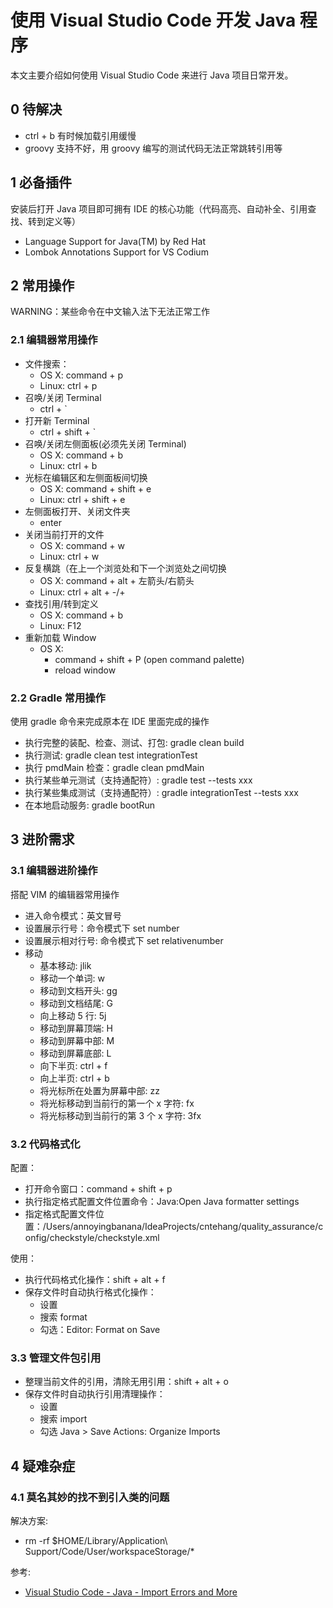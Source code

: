 # 使用 Visual Studio Code 开发 Java 程序

本文主要介绍如何使用 Visual Studio Code 来进行 Java 项目日常开发。

## 0 待解决

- ctrl + b 有时候加载引用缓慢
- groovy 支持不好，用 groovy 编写的测试代码无法正常跳转引用等

## 1 必备插件

安装后打开 Java 项目即可拥有 IDE 的核心功能（代码高亮、自动补全、引用查找、转到定义等）

- Language Support for Java(TM) by Red Hat
- Lombok Annotations Support for VS Codium

## 2 常用操作

WARNING：某些命令在中文输入法下无法正常工作

### 2.1 编辑器常用操作

- 文件搜索：
  - OS X: command + p
  - Linux: ctrl + p
- 召唤/关闭 Terminal
  - ctrl + `
- 打开新 Terminal
  - ctrl + shift + `
- 召唤/关闭左侧面板(必须先关闭 Terminal)
  - OS X: command + b
  - Linux: ctrl + b
- 光标在编辑区和左侧面板间切换
  - OS X: command + shift + e
  - Linux: ctrl + shift + e
- 左侧面板打开、关闭文件夹
  - enter
- 关闭当前打开的文件
  - OS X: command + w
  - Linux: ctrl + w
- 反复横跳（在上一个浏览处和下一个浏览处之间切换
  - OS X: command + alt + 左箭头/右箭头
  - Linux: ctrl + alt + -/+
- 查找引用/转到定义
  - OS X: command + b
  - Linux: F12
- 重新加载 Window
  - OS X:
    - command + shift + P (open command palette)
    - reload window

### 2.2 Gradle 常用操作

使用 gradle 命令来完成原本在 IDE 里面完成的操作

- 执行完整的装配、检查、测试、打包: gradle clean build
- 执行测试: gradle clean test integrationTest
- 执行 pmdMain 检查：gradle clean pmdMain
- 执行某些单元测试（支持通配符）: gradle test --tests xxx
- 执行某些集成测试（支持通配符）: gradle integrationTest --tests xxx
- 在本地启动服务: gradle bootRun

## 3 进阶需求

### 3.1 编辑器进阶操作

搭配 VIM 的编辑器常用操作

- 进入命令模式：英文冒号
- 设置展示行号：命令模式下 set number
- 设置展示相对行号: 命令模式下 set relativenumber
- 移动
  - 基本移动: jlik
  - 移动一个单词: w
  - 移动到文档开头: gg
  - 移动到文档结尾: G
  - 向上移动 5 行: 5j
  - 移动到屏幕顶端: H
  - 移动到屏幕中部: M
  - 移动到屏幕底部: L
  - 向下半页: ctrl + f
  - 向上半页: ctrl + b
  - 将光标所在处置为屏幕中部: zz
  - 将光标移动到当前行的第一个 x 字符: fx
  - 将光标移动到当前行的第 3 个 x 字符: 3fx

### 3.2 代码格式化

配置：

- 打开命令窗口：command + shift + p
- 执行指定格式配置文件位置命令：Java:Open Java formatter settings
- 指定格式配置文件位置：/Users/annoyingbanana/IdeaProjects/cntehang/quality_assurance/config/checkstyle/checkstyle.xml

使用：

- 执行代码格式化操作：shift + alt + f
- 保存文件时自动执行格式化操作：
  - 设置
  - 搜索 format
  - 勾选：Editor: Format on Save

### 3.3 管理文件包引用

- 整理当前文件的引用，清除无用引用：shift + alt + o
- 保存文件时自动执行引用清理操作：
  - 设置
  - 搜索 import
  - 勾选 Java > Save Actions: Organize Imports

## 4 疑难杂症

### 4.1 莫名其妙的找不到引入类的问题

解决方案:

- rm -rf $HOME/Library/Application\ Support/Code/User/workspaceStorage/\*

参考:

- [Visual Studio Code - Java - Import Errors and More](https://stackoverflow.com/questions/45743779/visual-studio-code-java-import-errors-and-more)

